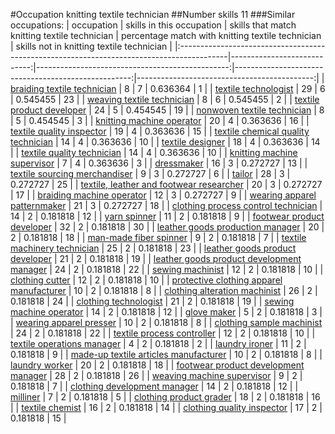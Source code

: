 #Occupation knitting textile technician
##Number skills 11
###Similar occupations:
| occupation                                                                                |   skills in this occupation |   skills that match knitting textile technician |   percentage match with knitting textile technician |   skills not in knitting textile technician |
|:------------------------------------------------------------------------------------------|----------------------------:|------------------------------------------------:|----------------------------------------------------:|--------------------------------------------:|
| [braiding textile technician](braiding_textile_technician.md)                             |                           8 |                                               7 |                                            0.636364 |                                           1 |
| [textile technologist](textile_technologist.md)                                           |                          29 |                                               6 |                                            0.545455 |                                          23 |
| [weaving textile technician](weaving_textile_technician.md)                               |                           8 |                                               6 |                                            0.545455 |                                           2 |
| [textile product developer](textile_product_developer.md)                                 |                          24 |                                               5 |                                            0.454545 |                                          19 |
| [nonwoven  textile technician](nonwoven__textile_technician.md)                           |                           8 |                                               5 |                                            0.454545 |                                           3 |
| [knitting machine operator](knitting_machine_operator.md)                                 |                          20 |                                               4 |                                            0.363636 |                                          16 |
| [textile quality inspector](textile_quality_inspector.md)                                 |                          19 |                                               4 |                                            0.363636 |                                          15 |
| [textile chemical quality technician](textile_chemical_quality_technician.md)             |                          14 |                                               4 |                                            0.363636 |                                          10 |
| [textile designer](textile_designer.md)                                                   |                          18 |                                               4 |                                            0.363636 |                                          14 |
| [textile quality technician](textile_quality_technician.md)                               |                          14 |                                               4 |                                            0.363636 |                                          10 |
| [knitting machine supervisor](knitting_machine_supervisor.md)                             |                           7 |                                               4 |                                            0.363636 |                                           3 |
| [dressmaker](dressmaker.md)                                                               |                          16 |                                               3 |                                            0.272727 |                                          13 |
| [textile sourcing merchandiser](textile_sourcing_merchandiser.md)                         |                           9 |                                               3 |                                            0.272727 |                                           6 |
| [tailor](tailor.md)                                                                       |                          28 |                                               3 |                                            0.272727 |                                          25 |
| [textile, leather and footwear researcher](textile,_leather_and_footwear_researcher.md)   |                          20 |                                               3 |                                            0.272727 |                                          17 |
| [braiding machine operator](braiding_machine_operator.md)                                 |                          12 |                                               3 |                                            0.272727 |                                           9 |
| [wearing apparel patternmaker](wearing_apparel_patternmaker.md)                           |                          21 |                                               3 |                                            0.272727 |                                          18 |
| [clothing process control technician](clothing_process_control_technician.md)             |                          14 |                                               2 |                                            0.181818 |                                          12 |
| [yarn spinner](yarn_spinner.md)                                                           |                          11 |                                               2 |                                            0.181818 |                                           9 |
| [footwear product developer](footwear_product_developer.md)                               |                          32 |                                               2 |                                            0.181818 |                                          30 |
| [leather goods production manager](leather_goods_production_manager.md)                   |                          20 |                                               2 |                                            0.181818 |                                          18 |
| [man-made fiber spinner](man-made_fiber_spinner.md)                                       |                           9 |                                               2 |                                            0.181818 |                                           7 |
| [textile machinery technician](textile_machinery_technician.md)                           |                          25 |                                               2 |                                            0.181818 |                                          23 |
| [leather goods product developer](leather_goods_product_developer.md)                     |                          21 |                                               2 |                                            0.181818 |                                          19 |
| [leather goods product development manager](leather_goods_product_development_manager.md) |                          24 |                                               2 |                                            0.181818 |                                          22 |
| [sewing machinist](sewing_machinist.md)                                                   |                          12 |                                               2 |                                            0.181818 |                                          10 |
| [clothing cutter](clothing_cutter.md)                                                     |                          12 |                                               2 |                                            0.181818 |                                          10 |
| [protective clothing apparel manufacturer](protective_clothing_apparel_manufacturer.md)   |                          10 |                                               2 |                                            0.181818 |                                           8 |
| [clothing alteration machinist](clothing_alteration_machinist.md)                         |                          26 |                                               2 |                                            0.181818 |                                          24 |
| [clothing technologist](clothing_technologist.md)                                         |                          21 |                                               2 |                                            0.181818 |                                          19 |
| [sewing machine operator](sewing_machine_operator.md)                                     |                          14 |                                               2 |                                            0.181818 |                                          12 |
| [glove maker](glove_maker.md)                                                             |                           5 |                                               2 |                                            0.181818 |                                           3 |
| [wearing apparel presser](wearing_apparel_presser.md)                                     |                          10 |                                               2 |                                            0.181818 |                                           8 |
| [clothing sample machinist](clothing_sample_machinist.md)                                 |                          24 |                                               2 |                                            0.181818 |                                          22 |
| [textile process controller](textile_process_controller.md)                               |                          12 |                                               2 |                                            0.181818 |                                          10 |
| [textile operations manager](textile_operations_manager.md)                               |                           4 |                                               2 |                                            0.181818 |                                           2 |
| [laundry ironer](laundry_ironer.md)                                                       |                          11 |                                               2 |                                            0.181818 |                                           9 |
| [made-up textile articles manufacturer](made-up_textile_articles_manufacturer.md)         |                          10 |                                               2 |                                            0.181818 |                                           8 |
| [laundry worker](laundry_worker.md)                                                       |                          20 |                                               2 |                                            0.181818 |                                          18 |
| [footwear product development manager](footwear_product_development_manager.md)           |                          28 |                                               2 |                                            0.181818 |                                          26 |
| [weaving machine supervisor](weaving_machine_supervisor.md)                               |                           9 |                                               2 |                                            0.181818 |                                           7 |
| [clothing development manager](clothing_development_manager.md)                           |                          14 |                                               2 |                                            0.181818 |                                          12 |
| [milliner](milliner.md)                                                                   |                           7 |                                               2 |                                            0.181818 |                                           5 |
| [clothing product grader](clothing_product_grader.md)                                     |                          18 |                                               2 |                                            0.181818 |                                          16 |
| [textile chemist](textile_chemist.md)                                                     |                          16 |                                               2 |                                            0.181818 |                                          14 |
| [clothing quality inspector](clothing_quality_inspector.md)                               |                          17 |                                               2 |                                            0.181818 |                                          15 |
